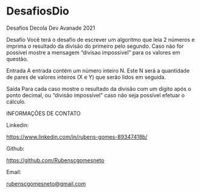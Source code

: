 # DesafiosDio
Desafios Decola Dev Avanade 2021

Desafio
Você terá o desafio de escrever um algoritmo que leia 2 números e imprima o resultado da divisão do primeiro pelo segundo. Caso não for possível mostre a mensagem “divisao impossivel” para os valores em questão.

Entrada
A entrada contém um número inteiro N. Este N será a quantidade de pares de valores inteiros (X e Y) que serão lidos em seguida.

Saída
Para cada caso mostre o resultado da divisão com um dígito após o ponto decimal, ou “divisão impossível” caso não seja possível efetuar o cálculo.

INFORMAÇÕES DE CONTATO

Linkedin:

https://www.linkedin.com/in/rubens-gomes-89347418b/

Github:

https://github.com/Rubenscgomesneto

Email:

rubenscgomesneto@gmail.com
